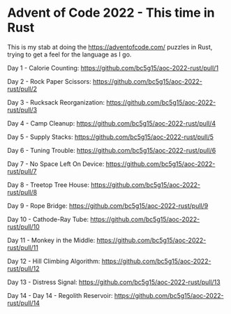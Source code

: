 # Advent of Code 2022 - This time in Rust

This is my stab at doing the https://adventofcode.com/ puzzles in Rust, trying to get a feel for the language as I go. 

Day 1 - Calorie Counting: https://github.com/bc5g15/aoc-2022-rust/pull/1

Day 2 - Rock Paper Scissors: https://github.com/bc5g15/aoc-2022-rust/pull/2

Day 3 - Rucksack Reorganization: https://github.com/bc5g15/aoc-2022-rust/pull/3

Day 4 - Camp Cleanup: https://github.com/bc5g15/aoc-2022-rust/pull/4

Day 5 - Supply Stacks: https://github.com/bc5g15/aoc-2022-rust/pull/5

Day 6 - Tuning Trouble: https://github.com/bc5g15/aoc-2022-rust/pull/6

Day 7 - No Space Left On Device: https://github.com/bc5g15/aoc-2022-rust/pull/7

Day 8 - Treetop Tree House: https://github.com/bc5g15/aoc-2022-rust/pull/8

Day 9 - Rope Bridge: https://github.com/bc5g15/aoc-2022-rust/pull/9

Day 10 - Cathode-Ray Tube: https://github.com/bc5g15/aoc-2022-rust/pull/10

Day 11 - Monkey in the Middle: https://github.com/bc5g15/aoc-2022-rust/pull/11

Day 12 - Hill Climbing Algorithm: https://github.com/bc5g15/aoc-2022-rust/pull/12

Day 13 - Distress Signal: https://github.com/bc5g15/aoc-2022-rust/pull/13

Day 14 - Day 14 - Regolith Reservoir: https://github.com/bc5g15/aoc-2022-rust/pull/14
